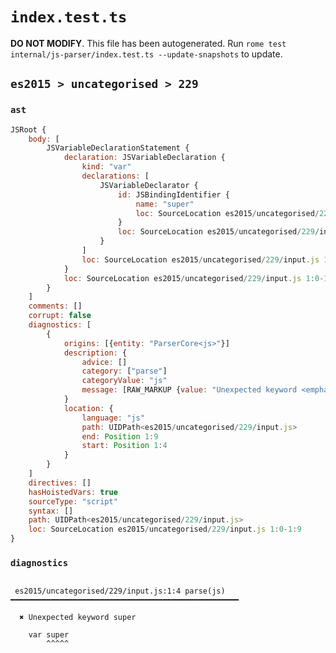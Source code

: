 # `index.test.ts`

**DO NOT MODIFY**. This file has been autogenerated. Run `rome test internal/js-parser/index.test.ts --update-snapshots` to update.

## `es2015 > uncategorised > 229`

### `ast`

```javascript
JSRoot {
	body: [
		JSVariableDeclarationStatement {
			declaration: JSVariableDeclaration {
				kind: "var"
				declarations: [
					JSVariableDeclarator {
						id: JSBindingIdentifier {
							name: "super"
							loc: SourceLocation es2015/uncategorised/229/input.js 1:4-1:9 (super)
						}
						loc: SourceLocation es2015/uncategorised/229/input.js 1:4-1:9
					}
				]
				loc: SourceLocation es2015/uncategorised/229/input.js 1:0-1:9
			}
			loc: SourceLocation es2015/uncategorised/229/input.js 1:0-1:9
		}
	]
	comments: []
	corrupt: false
	diagnostics: [
		{
			origins: [{entity: "ParserCore<js>"}]
			description: {
				advice: []
				category: ["parse"]
				categoryValue: "js"
				message: [RAW_MARKUP {value: "Unexpected keyword <emphasis>"}, "super", RAW_MARKUP {value: "</emphasis>"}]
			}
			location: {
				language: "js"
				path: UIDPath<es2015/uncategorised/229/input.js>
				end: Position 1:9
				start: Position 1:4
			}
		}
	]
	directives: []
	hasHoistedVars: true
	sourceType: "script"
	syntax: []
	path: UIDPath<es2015/uncategorised/229/input.js>
	loc: SourceLocation es2015/uncategorised/229/input.js 1:0-1:9
}
```

### `diagnostics`

```

 es2015/uncategorised/229/input.js:1:4 parse(js) ━━━━━━━━━━━━━━━━━━━━━━━━━━━━━━━━━━━━━━━━━━━━━━━━━━━

  ✖ Unexpected keyword super

    var super
        ^^^^^


```
